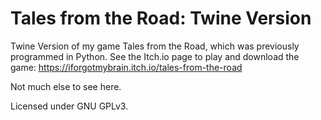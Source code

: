 # Tales from the Road: Twine Version
Twine Version of my game Tales from the Road, which was previously programmed in Python. See the Itch.io page to play and download the game: https://iforgotmybrain.itch.io/tales-from-the-road

Not much else to see here.

Licensed under GNU GPLv3.
